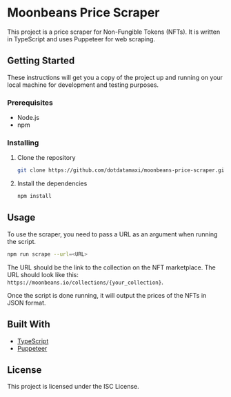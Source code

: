 # Moonbeans Price Scraper

This project is a price scraper for Non-Fungible Tokens (NFTs). It is written in TypeScript and uses Puppeteer for web scraping.

## Getting Started

These instructions will get you a copy of the project up and running on your local machine for development and testing purposes.

### Prerequisites

- Node.js
- npm

### Installing

1. Clone the repository
    ```bash
    git clone https://github.com/dotdatamaxi/moonbeans-price-scraper.git
    ```

1. Install the dependencies
    ```bash
    npm install
    ```

## Usage

To use the scraper, you need to pass a URL as an argument when running the script.

```bash
npm run scrape --url=<URL>
```

The URL should be the link to the collection on the NFT marketplace. The URL should look like this: `https://moonbeans.io/collections/{your_collection}`.

Once the script is done running, it will output the prices of the NFTs in JSON format.

## Built With

- [TypeScript](https://www.typescriptlang.org/)
- [Puppeteer](https://pptr.dev/)

## License

This project is licensed under the ISC License.
